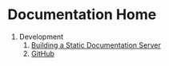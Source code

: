 Documentation Home
==================================================

1. Development
    1. [Building a Static Documentation Server](/Guides/Building%20a%20Static%20Documentation%20Server)
    1. [GitHub](/Topics/GitHub)